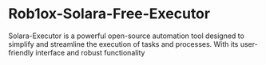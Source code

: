 # Rob1ox-Solara-Free-Executor
Solara-Executor is a powerful open-source automation tool designed to simplify and streamline the execution of tasks and processes. With its user-friendly interface and robust functionality
